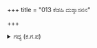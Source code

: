 +++
title = "013 ಕೆಡಹಿ ದುಶ್ಶಾಸನನ"

+++

<details><summary>ಗದ್ಯ (ಕ.ಗ.ಪ) </summary>

13. ದುಶ್ಶಾಸನನನ್ನು ಕೆಳಕ್ಕೆ ಬೀಳಿಸಿಕೊಂಡು, ಅವನ ರಕ್ತ ಪಾನ ಮಾಡಿ, ನಿನ್ನ ತೊಡೆಗಳನ್ನು ಈಗಲೆ ಮುರಿದು ಈ ನಿನ್ನ ರಾಜ್ಯವನ್ನು ಪಡೆದುಕೊಳ್ಳುತ್ತೇನೆ ಹಾಗಲ್ಲದೆ ನಿನ್ನಲ್ಲಿ ಪಾಲನ್ನು ಕೇಳುತ್ತೇನೆಯೇ ?  ಈ ಭೂಮಿಯೇ ದ್ರೌಪದಿ (ನಮ್ಮ ಹೆಂಡತಿ) ನಮ್ಮ ಹೆಂಡತಿಗೆ ಅನ್ಯರು ಕಣ್ಣಿಟ್ಟರೆ ಕೂಡಲೆ ಅವರ ಮಾಂಸ (ಖಂಡಗಳನ್ನು) ಕೊಚ್ಚುವೆನು (ಅವರನ್ನು ಛಿದ್ರ ಛಿದ್ರ ಗೊಳಿಸುವೆನು) ಎಂದು ಗರ್ಜಿಸುತ್ತ, ಭೀಮನು ಮೇಲು ನುಗ್ಗುತ್ತಾ ಕೌರವನ ಸೇನೆಯನ್ನು ಪ್ರವೇಶಿಸಿದನು.
</details>
